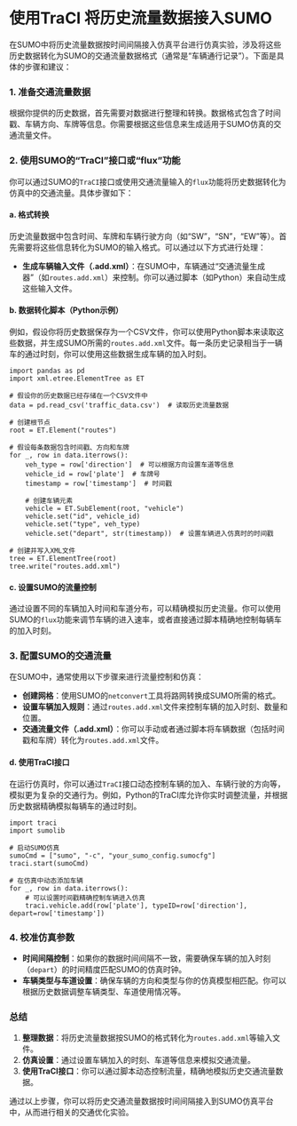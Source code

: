 # 使用TraCI 将历史流量数据接入SUMO

在SUMO中将历史流量数据按时间间隔接入仿真平台进行仿真实验，涉及将这些历史数据转化为SUMO的交通流量数据格式（通常是“车辆通行记录”）。下面是具体的步骤和建议：

### 1. 准备交通流量数据
根据你提供的历史数据，首先需要对数据进行整理和转换。数据格式包含了时间戳、车辆方向、车牌等信息。你需要根据这些信息来生成适用于SUMO仿真的交通流量文件。

### 2. 使用SUMO的“TraCI”接口或“flux”功能
你可以通过SUMO的`TraCI`接口或使用交通流量输入的`flux`功能将历史数据转化为仿真中的交通流量。具体步骤如下：

#### a. 格式转换
历史流量数据中包含时间、车牌和车辆行驶方向（如“SW”，“SN”，“EW”等）。首先需要将这些信息转化为SUMO的输入格式。可以通过以下方式进行处理：
- **生成车辆输入文件（.add.xml）**：在SUMO中，车辆通过“交通流量生成器”（如`routes.add.xml`）来控制。你可以通过脚本（如Python）来自动生成这些输入文件。

#### b. 数据转化脚本（Python示例）
例如，假设你将历史数据保存为一个CSV文件，你可以使用Python脚本来读取这些数据，并生成SUMO所需的`routes.add.xml`文件。每一条历史记录相当于一辆车的通过时刻，你可以使用这些数据生成车辆的加入时刻。

```
import pandas as pd
import xml.etree.ElementTree as ET

# 假设你的历史数据已经存储在一个CSV文件中
data = pd.read_csv('traffic_data.csv')  # 读取历史流量数据

# 创建根节点
root = ET.Element("routes")

# 假设每条数据包含时间戳、方向和车牌
for _, row in data.iterrows():
    veh_type = row['direction']  # 可以根据方向设置车道等信息
    vehicle_id = row['plate']  # 车牌号
    timestamp = row['timestamp']  # 时间戳
    
    # 创建车辆元素
    vehicle = ET.SubElement(root, "vehicle")
    vehicle.set("id", vehicle_id)
    vehicle.set("type", veh_type)
    vehicle.set("depart", str(timestamp))  # 设置车辆进入仿真时的时间戳
    
# 创建并写入XML文件
tree = ET.ElementTree(root)
tree.write("routes.add.xml")
```

#### c. 设置SUMO的流量控制
通过设置不同的车辆加入时间和车道分布，可以精确模拟历史流量。你可以使用SUMO的`flux`功能来调节车辆的进入速率，或者直接通过脚本精确地控制每辆车的加入时刻。

### 3. 配置SUMO的交通流量
在SUMO中，通常使用以下步骤来进行流量控制和仿真：

- **创建网格**：使用SUMO的`netconvert`工具将路网转换成SUMO所需的格式。
- **设置车辆加入规则**：通过`routes.add.xml`文件来控制车辆的加入时刻、数量和位置。
- **交通流量文件（.add.xml）**：你可以手动或者通过脚本将车辆数据（包括时间戳和车牌）转化为`routes.add.xml`文件。

#### d. 使用TraCI接口
在运行仿真时，你可以通过`TraCI`接口动态控制车辆的加入、车辆行驶的方向等，模拟更为复杂的交通行为。例如，Python的TraCI库允许你实时调整流量，并根据历史数据精确模拟每辆车的通过时刻。

```
import traci
import sumolib

# 启动SUMO仿真
sumoCmd = ["sumo", "-c", "your_sumo_config.sumocfg"]
traci.start(sumoCmd)

# 在仿真中动态添加车辆
for _, row in data.iterrows():
    # 可以设置时间戳精确控制车辆进入仿真
    traci.vehicle.add(row['plate'], typeID=row['direction'], depart=row['timestamp'])
```

### 4. 校准仿真参数
- **时间间隔控制**：如果你的数据时间间隔不一致，需要确保车辆的加入时刻（`depart`）的时间精度匹配SUMO的仿真时钟。
- **车辆类型与车道设置**：确保车辆的方向和类型与你的仿真模型相匹配。你可以根据历史数据调整车辆类型、车道使用情况等。

### 总结
1. **整理数据**：将历史流量数据按SUMO的格式转化为`routes.add.xml`等输入文件。
2. **仿真设置**：通过设置车辆加入的时刻、车道等信息来模拟交通流量。
3. **使用TraCI接口**：你可以通过脚本动态控制流量，精确地模拟历史交通流量数据。

通过以上步骤，你可以将历史交通流量数据按时间间隔接入到SUMO仿真平台中，从而进行相关的交通优化实验。

